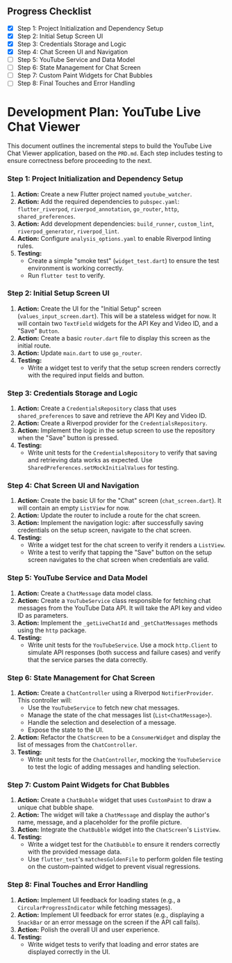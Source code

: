 ## Progress Checklist

- [x] Step 1: Project Initialization and Dependency Setup
- [x] Step 2: Initial Setup Screen UI
- [x] Step 3: Credentials Storage and Logic
- [x] Step 4: Chat Screen UI and Navigation
- [ ] Step 5: YouTube Service and Data Model
- [ ] Step 6: State Management for Chat Screen
- [ ] Step 7: Custom Paint Widgets for Chat Bubbles
- [ ] Step 8: Final Touches and Error Handling

# Development Plan: YouTube Live Chat Viewer

This document outlines the incremental steps to build the YouTube Live Chat Viewer application, based on the `PRD.md`. Each step includes testing to ensure correctness before proceeding to the next.

### Step 1: Project Initialization and Dependency Setup

1.  **Action:** Create a new Flutter project named `youtube_watcher`.
2.  **Action:** Add the required dependencies to `pubspec.yaml`: `flutter_riverpod`, `riverpod_annotation`, `go_router`, `http`, `shared_preferences`.
3.  **Action:** Add development dependencies: `build_runner`, `custom_lint`, `riverpod_generator`, `riverpod_lint`.
4.  **Action:** Configure `analysis_options.yaml` to enable Riverpod linting rules.
5.  **Testing:**
    *   Create a simple "smoke test" (`widget_test.dart`) to ensure the test environment is working correctly.
    *   Run `flutter test` to verify.

### Step 2: Initial Setup Screen UI

1.  **Action:** Create the UI for the "Initial Setup" screen (`values_input_screen.dart`). This will be a stateless widget for now. It will contain two `TextField` widgets for the API Key and Video ID, and a "Save" `Button`.
2.  **Action:** Create a basic `router.dart` file to display this screen as the initial route.
3.  **Action:** Update `main.dart` to use `go_router`.
4.  **Testing:**
    *   Write a widget test to verify that the setup screen renders correctly with the required input fields and button.

### Step 3: Credentials Storage and Logic

1.  **Action:** Create a `CredentialsRepository` class that uses `shared_preferences` to save and retrieve the API Key and Video ID.
2.  **Action:** Create a Riverpod provider for the `CredentialsRepository`.
3.  **Action:** Implement the logic in the setup screen to use the repository when the "Save" button is pressed.
4.  **Testing:**
    *   Write unit tests for the `CredentialsRepository` to verify that saving and retrieving data works as expected. Use `SharedPreferences.setMockInitialValues` for testing.

### Step 4: Chat Screen UI and Navigation

1.  **Action:** Create the basic UI for the "Chat" screen (`chat_screen.dart`). It will contain an empty `ListView` for now.
2.  **Action:** Update the router to include a route for the chat screen.
3.  **Action:** Implement the navigation logic: after successfully saving credentials on the setup screen, navigate to the chat screen.
4.  **Testing:**
    *   Write a widget test for the chat screen to verify it renders a `ListView`.
    *   Write a test to verify that tapping the "Save" button on the setup screen navigates to the chat screen when credentials are valid.

### Step 5: YouTube Service and Data Model

1.  **Action:** Create a `ChatMessage` data model class.
2.  **Action:** Create a `YouTubeService` class responsible for fetching chat messages from the YouTube Data API. It will take the API key and video ID as parameters.
3.  **Action:** Implement the `_getLiveChatId` and `_getChatMessages` methods using the `http` package.
4.  **Testing:**
    *   Write unit tests for the `YouTubeService`. Use a mock `http.Client` to simulate API responses (both success and failure cases) and verify that the service parses the data correctly.

### Step 6: State Management for Chat Screen

1.  **Action:** Create a `ChatController` using a Riverpod `NotifierProvider`. This controller will:
    *   Use the `YouTubeService` to fetch new chat messages.
    *   Manage the state of the chat messages list (`List<ChatMessage>`).
    *   Handle the selection and deselection of a message.
    *   Expose the state to the UI.
2.  **Action:** Refactor the `ChatScreen` to be a `ConsumerWidget` and display the list of messages from the `ChatController`.
3.  **Testing:**
    *   Write unit tests for the `ChatController`, mocking the `YouTubeService` to test the logic of adding messages and handling selection.

### Step 7: Custom Paint Widgets for Chat Bubbles

1.  **Action:** Create a `ChatBubble` widget that uses `CustomPaint` to draw a unique chat bubble shape.
2.  **Action:** The widget will take a `ChatMessage` and display the author's name, message, and a placeholder for the profile picture.
3.  **Action:** Integrate the `ChatBubble` widget into the `ChatScreen`'s `ListView`.
4.  **Testing:**
    *   Write a widget test for the `ChatBubble` to ensure it renders correctly with the provided message data.
    *   Use `flutter_test`'s `matchesGoldenFile` to perform golden file testing on the custom-painted widget to prevent visual regressions.

### Step 8: Final Touches and Error Handling

1.  **Action:** Implement UI feedback for loading states (e.g., a `CircularProgressIndicator` while fetching messages).
2.  **Action:** Implement UI feedback for error states (e.g., displaying a `SnackBar` or an error message on the screen if the API call fails).
3.  **Action:** Polish the overall UI and user experience.
4.  **Testing:**
    *   Write widget tests to verify that loading and error states are displayed correctly in the UI.